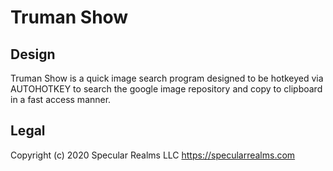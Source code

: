 # Truman Show

## Design

Truman Show is a quick image search program designed to be hotkeyed via AUTOHOTKEY to search the google image repository and copy to clipboard in a fast access manner.

## Legal

Copyright (c) 2020 Specular Realms LLC
https://specularrealms.com